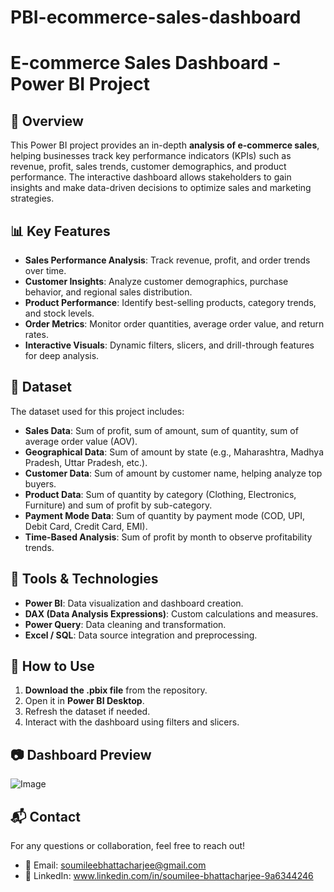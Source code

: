 # PBI-ecommerce-sales-dashboard
# E-commerce Sales Dashboard - Power BI Project

## 📌 Overview
This Power BI project provides an in-depth **analysis of e-commerce sales**, helping businesses track key performance indicators (KPIs) such as revenue, profit, sales trends, customer demographics, and product performance. The interactive dashboard allows stakeholders to gain insights and make data-driven decisions to optimize sales and marketing strategies.

## 📊 Key Features
- **Sales Performance Analysis**: Track revenue, profit, and order trends over time.
- **Customer Insights**: Analyze customer demographics, purchase behavior, and regional sales distribution.
- **Product Performance**: Identify best-selling products, category trends, and stock levels.
- **Order Metrics**: Monitor order quantities, average order value, and return rates.
- **Interactive Visuals**: Dynamic filters, slicers, and drill-through features for deep analysis.

## 📂 Dataset
The dataset used for this project includes:
- **Sales Data**: Sum of profit, sum of amount, sum of quantity, sum of average order value (AOV).
- **Geographical Data**: Sum of amount by state (e.g., Maharashtra, Madhya Pradesh, Uttar Pradesh, etc.).
- **Customer Data**: Sum of amount by customer name, helping analyze top buyers.
- **Product Data**: Sum of quantity by category (Clothing, Electronics, Furniture) and sum of profit by sub-category.
- **Payment Mode Data**: Sum of quantity by payment mode (COD, UPI, Debit Card, Credit Card, EMI).
- **Time-Based Analysis**: Sum of profit by month to observe profitability trends.

## 🔧 Tools & Technologies
- **Power BI**: Data visualization and dashboard creation.
- **DAX (Data Analysis Expressions)**: Custom calculations and measures.
- **Power Query**: Data cleaning and transformation.
- **Excel / SQL**: Data source integration and preprocessing.

## 📌 How to Use
1. **Download the .pbix file** from the repository.
2. Open it in **Power BI Desktop**.
3. Refresh the dataset if needed.
4. Interact with the dashboard using filters and slicers.

## 📷 Dashboard Preview
![Image](https://github.com/user-attachments/assets/5d84190c-870b-4b61-87d0-a08683ce38d2)

## 📬 Contact
For any questions or collaboration, feel free to reach out!
- 📧 Email: soumileebhattacharjee@gmail.com
- 🔗 LinkedIn: www.linkedin.com/in/soumilee-bhattacharjee-9a6344246

